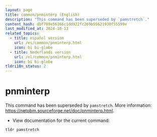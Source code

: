 ```yaml
---
layout: page
title: common/pnminterp (English)
description: "This command has been superseded by `pamstretch`."
content_hash: dbf789e56166c1dd922fc269b55621930f55599e
last_modified_at: 2024-10-13
related_topics:
  - title: español version
    url: /es/common/pnminterp.html
    icon: bi bi-globe
  - title: Nederlands version
    url: /nl/common/pnminterp.html
    icon: bi bi-globe
tldri18n_status: 2
---
```

# pnminterp

This command has been superseded by `pamstretch`.
More information: <https://netpbm.sourceforge.net/doc/pnminterp.html>.

- View documentation for the current command:

`tldr pamstretch`
